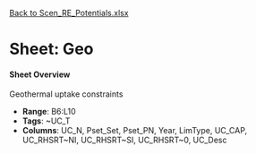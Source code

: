 [Back to Scen_RE_Potentials.xlsx](README.md)

# Sheet: Geo

#### Sheet Overview

Geothermal uptake constraints

- **Range**: B6:L10
- **Tags**: ~UC_T
- **Columns**: UC_N, Pset_Set, Pset_PN, Year, LimType, UC_CAP, UC_RHSRT~NI, UC_RHSRT~SI, UC_RHSRT~0, UC_Desc

